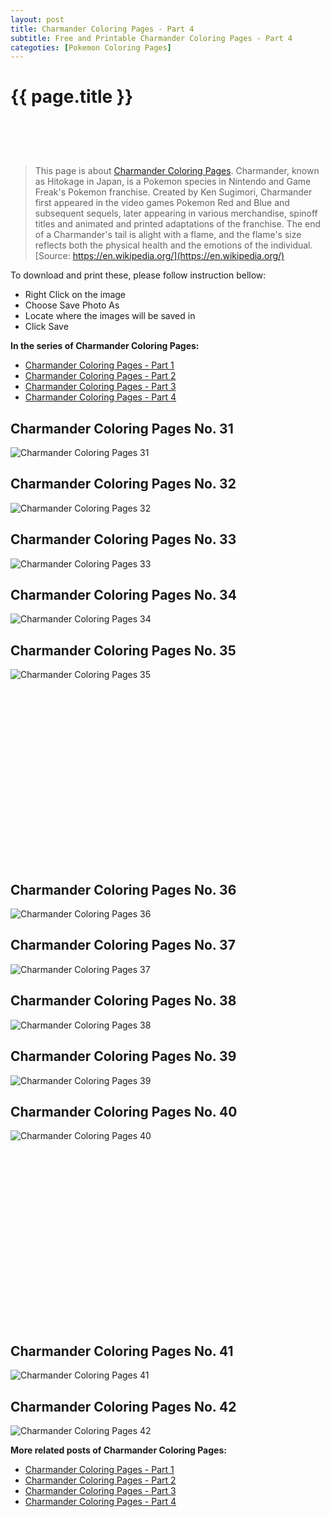 ```yaml
---
layout: post
title: Charmander Coloring Pages - Part 4
subtitle: Free and Printable Charmander Coloring Pages - Part 4
categoties: [Pokemon Coloring Pages]
---
```

{{ page.title }}
================
<script async src="//pagead2.googlesyndication.com/pagead/js/adsbygoogle.js"></script><!-- UnderTitleAds --> <ins class="adsbygoogle" style="display:inline-block;width:468px;height:60px" data-ad-client="ca-pub-6753140515841889" data-ad-slot="4010138290"></ins><script> (adsbygoogle = window.adsbygoogle || []).push({}); </script>

> This page is about [Charmander Coloring Pages](https://freecoloringpages.github.io/). Charmander, known as Hitokage in Japan, is a Pokemon species in Nintendo and Game Freak's Pokemon franchise. Created by Ken Sugimori, Charmander first appeared in the video games Pokemon Red and Blue and subsequent sequels, later appearing in various merchandise, spinoff titles and animated and printed adaptations of the franchise. The end of a Charmander's tail is alight with a flame, and the flame's size reflects both the physical health and the emotions of the individual. [Source: https://en.wikipedia.org/](https://en.wikipedia.org/)

To download and print these, please follow instruction bellow:
* Right Click on the image 
* Choose Save Photo As 
* Locate where the images will be saved in 
* Click Save

**In the series of Charmander Coloring Pages:**

* [Charmander Coloring Pages - Part 1](https://freecoloringpages.github.io/2017/12/11/Charmander-Coloring-Pages-part-1.html)
* [Charmander Coloring Pages - Part 2](https://freecoloringpages.github.io/2017/12/11/Charmander-Coloring-Pages-part-2.html)
* [Charmander Coloring Pages - Part 3](https://freecoloringpages.github.io/2017/12/11/Charmander-Coloring-Pages-part-3.html)
* [Charmander Coloring Pages - Part 4](https://freecoloringpages.github.io/2017/12/11/Charmander-Coloring-Pages-part-4.html)

## Charmander Coloring Pages No. 31
![Charmander Coloring Pages 31](https://freecoloringpages.github.io/img4/Charmander-Coloring-Pages%20(31).jpg "Charmander Coloring Pages 31")

## Charmander Coloring Pages No. 32
![Charmander Coloring Pages 32](https://freecoloringpages.github.io/img4/Charmander-Coloring-Pages%20(32).jpg "Charmander Coloring Pages 32")

## Charmander Coloring Pages No. 33
![Charmander Coloring Pages 33](https://freecoloringpages.github.io/img4/Charmander-Coloring-Pages%20(33).jpg "Charmander Coloring Pages 33")

## Charmander Coloring Pages No. 34
![Charmander Coloring Pages 34](https://freecoloringpages.github.io/img4/Charmander-Coloring-Pages%20(34).jpg "Charmander Coloring Pages 34")

## Charmander Coloring Pages No. 35
![Charmander Coloring Pages 35](https://freecoloringpages.github.io/img4/Charmander-Coloring-Pages%20(35).jpg "Charmander Coloring Pages 35")

<script async src="//pagead2.googlesyndication.com/pagead/js/adsbygoogle.js"></script><!-- Texxtonly --><ins class="adsbygoogle" style="display:inline-block;width:336px;height:280px" data-ad-client="ca-pub-6753140515841889" data-ad-slot="3207852233"></ins><script>(adsbygoogle = window.adsbygoogle || []).push({}); </script>

## Charmander Coloring Pages No. 36
![Charmander Coloring Pages 36](https://freecoloringpages.github.io/img4/Charmander-Coloring-Pages%20(36).jpg "Charmander Coloring Pages 36")

## Charmander Coloring Pages No. 37
![Charmander Coloring Pages 37](https://freecoloringpages.github.io/img4/Charmander-Coloring-Pages%20(37).jpg "Charmander Coloring Pages 37")

## Charmander Coloring Pages No. 38
![Charmander Coloring Pages 38](https://freecoloringpages.github.io/img4/Charmander-Coloring-Pages%20(38).jpg "Charmander Coloring Pages 38")

## Charmander Coloring Pages No. 39
![Charmander Coloring Pages 39](https://freecoloringpages.github.io/img4/Charmander-Coloring-Pages%20(39).jpg "Charmander Coloring Pages 39")

## Charmander Coloring Pages No. 40
![Charmander Coloring Pages 40](https://freecoloringpages.github.io/img4/Charmander-Coloring-Pages%20(40).jpg "Charmander Coloring Pages 40")

<script async src="//pagead2.googlesyndication.com/pagead/js/adsbygoogle.js"></script><!-- Texxtonly --><ins class="adsbygoogle" style="display:inline-block;width:336px;height:280px" data-ad-client="ca-pub-6753140515841889" data-ad-slot="3207852233"></ins><script>(adsbygoogle = window.adsbygoogle || []).push({}); </script>

## Charmander Coloring Pages No. 41
![Charmander Coloring Pages 41](https://freecoloringpages.github.io/img4/Charmander-Coloring-Pages%20(41).jpg "Charmander Coloring Pages 41")

## Charmander Coloring Pages No. 42
![Charmander Coloring Pages 42](https://freecoloringpages.github.io/img4/Charmander-Coloring-Pages%20(42).jpg "Charmander Coloring Pages 42")

**More related posts of Charmander Coloring Pages:**

* [Charmander Coloring Pages - Part 1](https://freecoloringpages.github.io/2017/12/11/Charmander-Coloring-Pages-part-1.html)
* [Charmander Coloring Pages - Part 2](https://freecoloringpages.github.io/2017/12/11/Charmander-Coloring-Pages-part-2.html)
* [Charmander Coloring Pages - Part 3](https://freecoloringpages.github.io/2017/12/11/Charmander-Coloring-Pages-part-3.html)
* [Charmander Coloring Pages - Part 4](https://freecoloringpages.github.io/2017/12/11/Charmander-Coloring-Pages-part-4.html)

